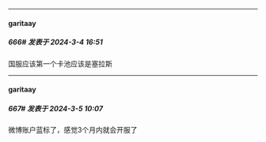 ﻿
*****

####  garitaay  
##### 666#       发表于 2024-3-4 16:51

国服应该第一个卡池应该是塞拉斯


*****

####  garitaay  
##### 667#       发表于 2024-3-5 10:07

微博账户蓝标了，感觉3个月内就会开服了

